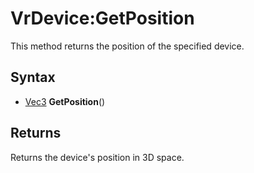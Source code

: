 # VrDevice:GetPosition

This method returns the position of the specified device.

## Syntax

- [Vec3](Vec3.md) **GetPosition**()

## Returns

Returns the device's position in 3D space.
